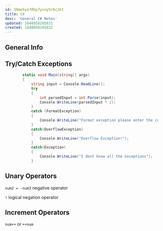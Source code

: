 ```yaml
---
id: 30me5ye70hp7yvxy5rbc2kt
title: C#
desc: 'General C# Notes'
updated: 1648058105831
created: 1648058105832
---
```

## General Info

## Try/Catch Exceptions

```csharp
        static void Main(string[] args)
        {
            string input = Console.ReadLine();
            try
            {
                int parsedInput = int.Parse(input);
                Console.WriteLine(parsedInput * 2);
            }
            catch (FormatException)
            {
                Console.WriteLine("Format exception please enter the correct type");
            }
            catch(OverflowException)
            {
                Console.WriteLine("Overflow Exception!");
            }
            catch(Exception)
            {
                Console.WriteLine("I dont know all the exceptions");
            }
```

## Unary Operators

`num2 = -num3` negative operator 

`!` logical negation operator

## Increment Operators

`num++` or `++num`
